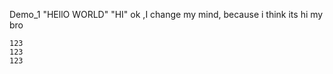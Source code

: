 Demo_1
    "HEllO WORLD"
    "HI"
    ok ,I change my mind, because i think its
    hi my bro


    123
    123
    123